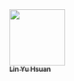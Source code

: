 <a href="https://github.com/linyu329">
<img src="https://avatars.githubusercontent.com/u/83562438?s=400&v=4" width="100px;" alt=""/>
<br /><sub><b>Lin Yu Hsuan</b></sub>
</a>

